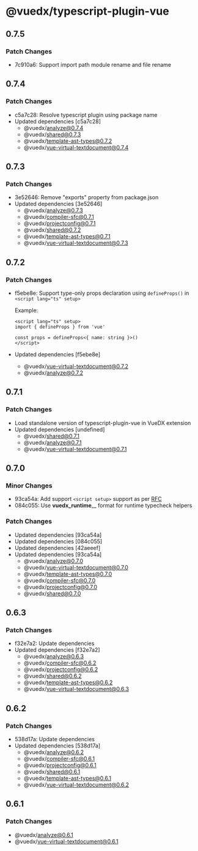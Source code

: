 # @vuedx/typescript-plugin-vue

## 0.7.5

### Patch Changes

- 7c910a6: Support import path module rename and file rename

## 0.7.4

### Patch Changes

- c5a7c28: Resolve typescript plugin using package name
- Updated dependencies [c5a7c28]
  - @vuedx/analyze@0.7.4
  - @vuedx/shared@0.7.3
  - @vuedx/template-ast-types@0.7.2
  - @vuedx/vue-virtual-textdocument@0.7.4

## 0.7.3

### Patch Changes

- 3e52646: Remove "exports" property from package.json
- Updated dependencies [3e52646]
  - @vuedx/analyze@0.7.3
  - @vuedx/compiler-sfc@0.7.1
  - @vuedx/projectconfig@0.7.1
  - @vuedx/shared@0.7.2
  - @vuedx/template-ast-types@0.7.1
  - @vuedx/vue-virtual-textdocument@0.7.3

## 0.7.2

### Patch Changes

- f5ebe8e: Support type-only props declaration using `defineProps()` in `<script lang="ts" setup>`

  Example:

  ```vue
  <script lang="ts" setup>
  import { defineProps } from 'vue'

  const props = defineProps<{ name: string }>()
  </script>
  ```

- Updated dependencies [f5ebe8e]
  - @vuedx/vue-virtual-textdocument@0.7.2
  - @vuedx/analyze@0.7.2

## 0.7.1

### Patch Changes

- Load standalone version of typescript-plugin-vue in VueDX extension
- Updated dependencies [undefined]
  - @vuedx/shared@0.7.1
  - @vuedx/analyze@0.7.1
  - @vuedx/vue-virtual-textdocument@0.7.1

## 0.7.0

### Minor Changes

- 93ca54a: Add support `<script setup>` support as per [RFC](https://github.com/vuejs/rfcs/pull/227)
- 084c055: Use **vuedx_runtime**<name>\_\_ format for runtime typecheck helpers

### Patch Changes

- Updated dependencies [93ca54a]
- Updated dependencies [084c055]
- Updated dependencies [42aeeef]
- Updated dependencies [93ca54a]
  - @vuedx/analyze@0.7.0
  - @vuedx/vue-virtual-textdocument@0.7.0
  - @vuedx/template-ast-types@0.7.0
  - @vuedx/compiler-sfc@0.7.0
  - @vuedx/projectconfig@0.7.0
  - @vuedx/shared@0.7.0

## 0.6.3

### Patch Changes

- f32e7a2: Update dependencies
- Updated dependencies [f32e7a2]
  - @vuedx/analyze@0.6.3
  - @vuedx/compiler-sfc@0.6.2
  - @vuedx/projectconfig@0.6.2
  - @vuedx/shared@0.6.2
  - @vuedx/template-ast-types@0.6.2
  - @vuedx/vue-virtual-textdocument@0.6.3

## 0.6.2

### Patch Changes

- 538d17a: Update dependencies
- Updated dependencies [538d17a]
  - @vuedx/analyze@0.6.2
  - @vuedx/compiler-sfc@0.6.1
  - @vuedx/projectconfig@0.6.1
  - @vuedx/shared@0.6.1
  - @vuedx/template-ast-types@0.6.1
  - @vuedx/vue-virtual-textdocument@0.6.2

## 0.6.1

### Patch Changes

- @vuedx/analyze@0.6.1
- @vuedx/vue-virtual-textdocument@0.6.1
